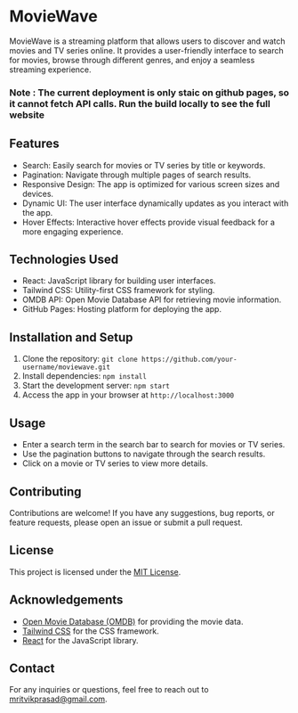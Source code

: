 # MovieWave

MovieWave is a streaming platform that allows users to discover and watch movies and TV series online. It provides a user-friendly interface to search for movies, browse through different genres, and enjoy a seamless streaming experience.

### **Note : The current deployment is only staic on github pages, so it cannot fetch API calls. Run the build locally to see the full website**

## Features

- Search: Easily search for movies or TV series by title or keywords.
- Pagination: Navigate through multiple pages of search results.
- Responsive Design: The app is optimized for various screen sizes and devices.
- Dynamic UI: The user interface dynamically updates as you interact with the app.
- Hover Effects: Interactive hover effects provide visual feedback for a more engaging experience.

## Technologies Used

- React: JavaScript library for building user interfaces.
- Tailwind CSS: Utility-first CSS framework for styling.
- OMDB API: Open Movie Database API for retrieving movie information.
- GitHub Pages: Hosting platform for deploying the app.

## Installation and Setup

1. Clone the repository: `git clone https://github.com/your-username/moviewave.git`
2. Install dependencies: `npm install`
3. Start the development server: `npm start`
4. Access the app in your browser at `http://localhost:3000`

## Usage

- Enter a search term in the search bar to search for movies or TV series.
- Use the pagination buttons to navigate through the search results.
- Click on a movie or TV series to view more details.

## Contributing

Contributions are welcome! If you have any suggestions, bug reports, or feature requests, please open an issue or submit a pull request.

## License

This project is licensed under the [MIT License](LICENSE).

## Acknowledgements

- [Open Movie Database (OMDB)](https://www.omdbapi.com) for providing the movie data.
- [Tailwind CSS](https://tailwindcss.com) for the CSS framework.
- [React](https://reactjs.org) for the JavaScript library.

## Contact

For any inquiries or questions, feel free to reach out to [mritvikprasad@gmail.com](mailto:mritvikprasad@gmail.com).
